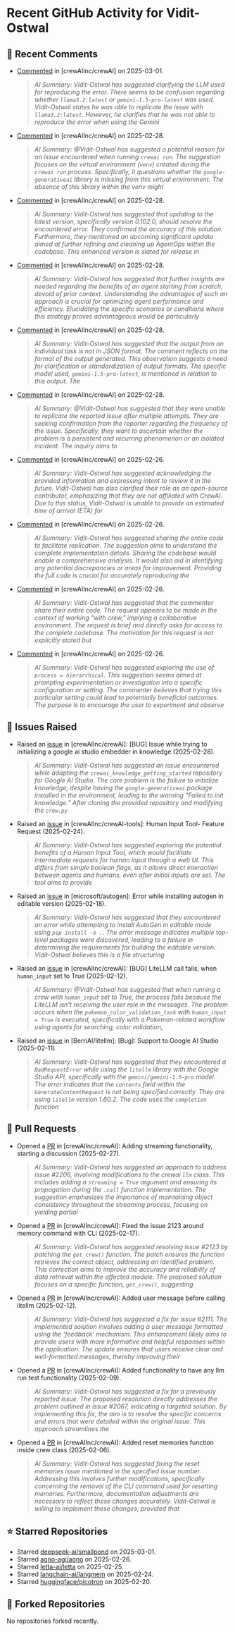 # Recent GitHub Activity for Vidit-Ostwal

## 💬 Recent Comments
- [Commented](https://github.com/crewAIInc/crewAI/issues/2241#issuecomment-2692131547) in [crewAIInc/crewAI] on 2025-03-01.
  > *AI Summary: Vidit-Ostwal has suggested clarifying the LLM used for reproducing the error. There seems to be confusion regarding whether `llama3.2:latest` or `gemini-1.5-pro-latest` was used. Vidit-Ostwal states he was able to replicate the issue with `llama3.2:latest`. However, he clarifies that he was not able to reproduce the error when using the Gemini*
- [Commented](https://github.com/crewAIInc/crewAI/issues/2255#issuecomment-2691135574) in [crewAIInc/crewAI] on 2025-02-28.
  > *AI Summary: @Vidit-Ostwal has suggested a potential reason for an issue encountered when running `crewai run`. The suggestion focuses on the virtual environment (`venv`) created during the `crewai run` process. Specifically, it questions whether the `google-generativeai` library is missing from this virtual environment. The absence of this library within the venv might*
- [Commented](https://github.com/crewAIInc/crewAI/issues/2102#issuecomment-2689849315) in [crewAIInc/crewAI] on 2025-02-28.
  > *AI Summary: Vidit-Ostwal has suggested that updating to the latest version, specifically version 0.102.0, should resolve the encountered error. They confirmed the accuracy of this solution. Furthermore, they mentioned an upcoming significant update aimed at further refining and cleaning up AgentOps within the codebase. This enhanced version is slated for release in*
- [Commented](https://github.com/crewAIInc/crewAI/issues/2183#issuecomment-2689779285) in [crewAIInc/crewAI] on 2025-02-28.
  > *AI Summary: Vidit-Ostwal has suggested that further insights are needed regarding the benefits of an agent starting from scratch, devoid of prior context. Understanding the advantages of such an approach is crucial for optimizing agent performance and efficiency. Elucidating the specific scenarios or conditions where this strategy proves advantageous would be particularly*
- [Commented](https://github.com/crewAIInc/crewAI/issues/2241#issuecomment-2689769823) in [crewAIInc/crewAI] on 2025-02-28.
  > *AI Summary: Vidit-Ostwal has suggested that the output from an individual task is not in JSON format. The comment reflects on the format of the output generated. This observation suggests a need for clarification or standardization of output formats. The specific model used, `gemini-1.5-pro-latest`, is mentioned in relation to this output. The*
- [Commented](https://github.com/crewAIInc/crewAI/issues/2241#issuecomment-2689755287) in [crewAIInc/crewAI] on 2025-02-28.
  > *AI Summary: @Vidit-Ostwal has suggested that they were unable to replicate the reported issue after multiple attempts. They are seeking confirmation from the reporter regarding the frequency of the issue. Specifically, they want to ascertain whether the problem is a persistent and recurring phenomenon or an isolated incident. The inquiry aims to*
- [Commented](https://github.com/crewAIInc/crewAI/issues/2206#issuecomment-2684694334) in [crewAIInc/crewAI] on 2025-02-26.
  > *AI Summary: Vidit-Ostwal has suggested acknowledging the provided information and expressing intent to review it in the future. Vidit-Ostwal has also clarified their role as an open-source contributor, emphasizing that they are not affiliated with CrewAI. Due to this status, Vidit-Ostwal is unable to provide an estimated time of arrival (ETA) for*
- [Commented](https://github.com/crewAIInc/crewAI/issues/2234#issuecomment-2684500065) in [crewAIInc/crewAI] on 2025-02-26.
  > *AI Summary: Vidit-Ostwal has suggested sharing the entire code to facilitate replication. The suggestion aims to understand the complete implementation details. Sharing the codebase would enable a comprehensive analysis. It would also aid in identifying any potential discrepancies or areas for improvement. Providing the full code is crucial for accurately reproducing the*
- [Commented](https://github.com/crewAIInc/crewAI/issues/2237#issuecomment-2684497611) in [crewAIInc/crewAI] on 2025-02-26.
  > *AI Summary: Vidit-Ostwal has suggested that the commenter share their entire code. The request appears to be made in the context of working "with crew," implying a collaborative environment. The request is brief and directly asks for access to the complete codebase. The motivation for this request is not explicitly stated but*
- [Commented](https://github.com/crewAIInc/crewAI/issues/2236#issuecomment-2684494428) in [crewAIInc/crewAI] on 2025-02-26.
  > *AI Summary: Vidit-Ostwal has suggested exploring the use of `process = hierarchical`. This suggestion seems aimed at prompting experimentation or investigation into a specific configuration or setting. The commenter believes that trying this particular setting could lead to potentially beneficial outcomes. The purpose is to encourage the user to experiment and observe*

## 🐛 Issues Raised
- Raised an [issue](https://github.com/crewAIInc/crewAI/issues/2255) in [crewAIInc/crewAI]: [BUG] Issue while trying to initializing a google ai studio embedder in knowledge (2025-02-28).
  > *AI Summary: Vidit-Ostwal has suggested an issue encountered while adapting the `crewai_knowledge_getting_started` repository for Google AI Studio. The core problem is the failure to initialize knowledge, despite having the `google-generativeai` package installed in the environment, leading to the warning "Failed to init knowledge." After cloning the provided repository and modifying the `crew.py`*
- Raised an [issue](https://github.com/crewAIInc/crewAI-tools/issues/223) in [crewAIInc/crewAI-tools]: Human Input Tool- Feature Request (2025-02-24).
  > *AI Summary: Vidit-Ostwal has suggested exploring the potential benefits of a Human Input Tool, which would facilitate intermediate requests for human input through a web UI. This differs from simple boolean flags, as it allows direct interaction between agents and humans, even after initial inputs are set. The tool aims to provide*
- Raised an [issue](https://github.com/microsoft/autogen/issues/5591) in [microsoft/autogen]: Error while installing autogen in editable version (2025-02-18).
  > *AI Summary: Vidit-Ostwal has suggested that they encountered an error while attempting to install AutoGen in editable mode using `pip install -e .`. The error message indicates multiple top-level packages were discovered, leading to a failure in determining the requirements for building the editable version. Vidit-Ostwal believes this is a file structuring*
- Raised an [issue](https://github.com/crewAIInc/crewAI/issues/2111) in [crewAIInc/crewAI]: [BUG] LiteLLM call fails, when `human_input` set to True (2025-02-12).
  > *AI Summary: @Vidit-Ostwal has suggested that when running a crew with `human_input` set to True, the process fails because the LiteLLM isn't receiving the user role in the messages. The problem occurs when the `pokemon_color_validation_task` with `human_input = True` is executed, specifically with a Pokemon-related workflow using agents for searching, color validation,*
- Raised an [issue](https://github.com/BerriAI/litellm/issues/8467) in [BerriAI/litellm]: [Bug]: Support to Google AI Studio (2025-02-11).
  > *AI Summary: Vidit-Ostwal has suggested that they encountered a `BadRequestError` while using the `litellm` library with the Google Studio API, specifically with the `gemini/gemini-1.5-pro` model. The error indicates that the `contents` field within the `GenerateContentRequest` is not being specified correctly. They are using `litellm` version 1.60.2. The code uses the `completion` function*

## 🚀 Pull Requests
- Opened a [PR](https://github.com/crewAIInc/crewAI/pull/2247) in [crewAIInc/crewAI]: Adding streaming functionality, starting a discussion (2025-02-27).
  > *AI Summary: Vidit-Ostwal has suggested an approach to address issue #2206, involving modifications to the crewai `llm` class. This includes adding a `streaming = True` argument and ensuring its propagation during the `.call` function implementation. The suggestion emphasizes the importance of maintaining object consistency throughout the streaming process, focusing on yielding partial*
- Opened a [PR](https://github.com/crewAIInc/crewAI/pull/2155) in [crewAIInc/crewAI]: Fixed the issue 2123 around memory command with CLI (2025-02-17).
  > *AI Summary: Vidit-Ostwal has suggested resolving issue #2123 by patching the `get_crew()` function. The patch ensures the function retrieves the correct object, addressing an identified problem. This correction aims to improve the accuracy and reliability of data retrieval within the affected module. The proposed solution focuses on a specific function, `get_crew()`, suggesting*
- Opened a [PR](https://github.com/crewAIInc/crewAI/pull/2112) in [crewAIInc/crewAI]: Added user message before calling litellm (2025-02-12).
  > *AI Summary: Vidit-Ostwal has suggested a fix for issue #2111. The implemented solution involves adding a user message formatted using the 'feedback' mechanism. This enhancement likely aims to provide users with more informative and helpful responses within the application. The update ensures that users receive clear and well-formatted messages, thereby improving their*
- Opened a [PR](https://github.com/crewAIInc/crewAI/pull/2071) in [crewAIInc/crewAI]: Added functionality to have any llm run test functionality (2025-02-09).
  > *AI Summary: Vidit-Ostwal has suggested a fix for a previously reported issue. The proposed resolution directly addresses the problem outlined in issue #2067, indicating a targeted solution. By implementing this fix, the aim is to resolve the specific concerns and errors that were detailed within the original issue. This approach streamlines the*
- Opened a [PR](https://github.com/crewAIInc/crewAI/pull/2047) in [crewAIInc/crewAI]: Added reset memories function inside crew class (2025-02-06).
  > *AI Summary: Vidit-Ostwal has suggested fixing the reset memories issue mentioned in the specified issue number. Addressing this involves further modifications, specifically concerning the removal of the CLI command used for resetting memories. Furthermore, documentation adjustments are necessary to reflect these changes accurately. Vidit-Ostwal is willing to implement these changes, provided that*

## ⭐ Starred Repositories
- Starred [deepseek-ai/smallpond](https://github.com/deepseek-ai/smallpond) on 2025-03-01.
- Starred [agno-agi/agno](https://github.com/agno-agi/agno) on 2025-02-26.
- Starred [letta-ai/letta](https://github.com/letta-ai/letta) on 2025-02-25.
- Starred [langchain-ai/langmem](https://github.com/langchain-ai/langmem) on 2025-02-24.
- Starred [huggingface/picotron](https://github.com/huggingface/picotron) on 2025-02-20.

## 🍴 Forked Repositories
No repositories forked recently.
